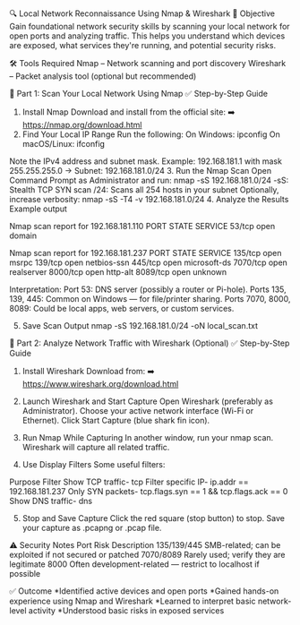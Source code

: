 🔍 Local Network Reconnaissance Using Nmap & Wireshark
📘 Objective
Gain foundational network security skills by scanning your local network for open ports and analyzing traffic. This helps you understand which devices are exposed, what services they're running, and potential security risks.

🛠 Tools Required
Nmap – Network scanning and port discovery
Wireshark – Packet analysis tool (optional but recommended)

🚦 Part 1: Scan Your Local Network Using Nmap
✅ Step-by-Step Guide
1. Install Nmap
Download and install from the official site:
➡️ https://nmap.org/download.html
2. Find Your Local IP Range
Run the following:
On Windows:
ipconfig
On macOS/Linux:
ifconfig

Note the IPv4 address and subnet mask.
Example: 192.168.181.1 with mask 255.255.255.0 → Subnet: 192.168.181.0/24
3. Run the Nmap Scan
Open Command Prompt as Administrator and run:
nmap -sS 192.168.181.0/24
-sS: Stealth TCP SYN scan
/24: Scans all 254 hosts in your subnet
Optionally, increase verbosity:
nmap -sS -T4 -v 192.168.181.0/24
4. Analyze the Results
Example output

Nmap scan report for 192.168.181.110
PORT   STATE SERVICE
53/tcp open  domain

Nmap scan report for 192.168.181.237
PORT     STATE SERVICE
135/tcp  open  msrpc
139/tcp  open  netbios-ssn
445/tcp  open  microsoft-ds
7070/tcp open  realserver
8000/tcp open  http-alt
8089/tcp open  unknown

Interpretation:
Port 53: DNS server (possibly a router or Pi-hole).
Ports 135, 139, 445: Common on Windows — for file/printer sharing.
Ports 7070, 8000, 8089: Could be local apps, web servers, or custom services.

5. Save Scan Output
nmap -sS 192.168.181.0/24 -oN local_scan.txt

📡 Part 2: Analyze Network Traffic with Wireshark (Optional)
✅ Step-by-Step Guide
1. Install Wireshark
Download from:
➡️ https://www.wireshark.org/download.html

2. Launch Wireshark and Start Capture
Open Wireshark (preferably as Administrator).
Choose your active network interface (Wi-Fi or Ethernet).
Click Start Capture (blue shark fin icon).

3. Run Nmap While Capturing
In another window, run your nmap scan. Wireshark will capture all related traffic.

4. Use Display Filters
Some useful filters:

Purpose	Filter
Show TCP traffic- tcp
Filter specific IP- ip.addr == 192.168.181.237
Only SYN packets-	tcp.flags.syn == 1 && tcp.flags.ack == 0
Show DNS traffic- dns

5. Stop and Save Capture
Click the red square (stop button) to stop.
Save your capture as .pcapng or .pcap file.

⚠️ Security Notes
Port	                Risk Description
135/139/445 	SMB-related; can be exploited if not secured or patched
7070/8089	    Rarely used; verify they are legitimate
8000	        Often development-related — restrict to localhost if possible

✅ Outcome
*Identified active devices and open ports
*Gained hands-on experience using Nmap and Wireshark
*Learned to interpret basic network-level activity
*Understood basic risks in exposed services
